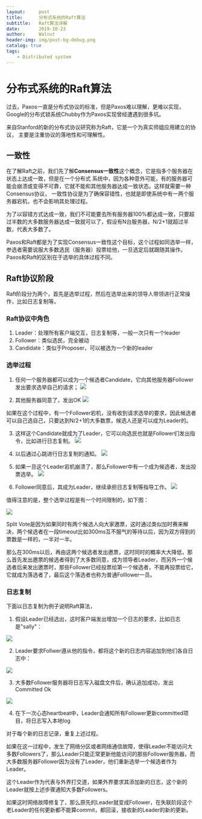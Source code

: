 ```yaml
---
layout:     post
title:      分布式系统的Raft算法
subtitle:   Raft算法详解
date:       2019-10-23
author:     Walnut
header-img: img/post-bg-debug.png
catalog: true
tags:
    - Distributed system
---
```


# 分布式系统的Raft算法

过去，Paxos一直是分布式协议的标准，但是Paxos难以理解，更难以实现，Google的分布式锁系统Chubby作为Paxos实现曾经遭遇到很多坑。

来自Stanford的新的分布式协议研究称为Raft，它是一个为真实师姐应用建立的协议，
主要是注重协议的落地性和可理解性。

## 一致性

在了解Raft之前，我们先了解**Consensus一致性**这个概念，它是指多个服务器在状态上达成一致，但是在一个分布式
系统中，因为各种意外可能，有的服务器可能会崩溃或变得不可靠，它就不能和其他服务器达成一致状态。这样就需要一种Consensus协议，
一致性协议是为了确保容错性，也就是即使系统中有一两个服务器宕机，也不会影响其处理过程。

为了以容错方式达成一致，我们不可能要去所有服务器100%都达成一致，只要超过半数的大多数服务器达成一致就可以了，假设有N台服务器，N/2+1就超过半数，代表大多数了。

Paxos和Raft都是为了实现Consensus一致性这个目标，这个过程如同选举一样，参选者需要说服大多数选民（服务器）投票给他，一旦选定后就跟随其操作。Paxos和Raft的区别在于选举的具体过程不同。

## Raft协议阶段

Raft阶段分为两个，首先是选举过程，然后在选举出来的领导人带领进行正常操作，比如日志复制等。

### Raft协议中角色

1. Leader：处理所有客户端交互，日志复制等，一般一次只有一个leader
2. Follower：类似选民，完全被动
3. Candidate：类似于Proposer，可以被选为一个新的leader

### 选举过程

1. 任何一个服务器都可以成为一个候选者Candidate，它向其他服务器Follower发出要求选举自己的请求；
![](https://cdn.jdon.com/simgs/idea/raft1.png)

2. 其他服务器同意了，发出OK
![](https://cdn.jdon.com/simgs/idea/raft2.png)

如果在这个过程中，有一个Follower宕机，没有收到请求选举的要求，因此候选者可以自己选自己，只要达到N/2+1的大多数票，候选人还是可以成为Leader的。

3. 这样这个Candidate就成为了Leader，它可以向选民也就是Follower们发出指令，比如进行日志复制。
![](https://cdn.jdon.com/simgs/idea/raft3.png)

4. 以后通过心跳进行日志复制的通知。
![](https://cdn.jdon.com/simgs/idea/raft4.png)

5. 如果一旦这个Leader宕机崩溃了，那么Follower中有一个成为候选者，发出投票选举。
![](https://cdn.jdon.com/simgs/idea/raft5.png)

6. Follower同意后，其成为Leader，继续承担日志复制等指导工作。
![](https://cdn.jdon.com/simgs/idea/raft6.png)

值得注意的是，整个选举过程是有一个时间限制的，如下图：

![](https://cdn.jdon.com/simgs/idea/raft7.png)

Split Vote是因为如果同时有两个候选人向大家邀票，这时通过类似加时赛来解决，两个候选者在一段timeout比如300ms互不服气的等待以后，因为双方得到的票数是一样的，一半对一半。

那么在300ms以后，再由这两个候选者发出邀票，这时同时的概率大大降低，那么首先发出邀票的候选者得到了大多数同意，成为领导者Leader，而另外一个候选者后来发出邀票时，那些Follower已经投票给第一个候选者，不能再投票给它，它就成为落选者了，最后这个落选者也称为普通Folllower一员。

### 日志复制

下面以日志复制为例子说明Raft算法，

1. 假设Leader已经选出，这时客户端发出增加一个日志的要求，比如日志是"sally"：

![](https://cdn.jdon.com/simgs/idea/raft8.png)

2. Leader要求Follwer遵从他的指令，都将这个新的日志内容追加到他们各自日志中：

![](https://cdn.jdon.com/simgs/idea/raft9.png)

3. 大多数Follower服务器将日志写入磁盘文件后，确认追加成功，发出Committed Ok

![](https://cdn.jdon.com/simgs/idea/raft10.png)

4. 在下一次心态heartbeat中，Leader会通知所有Follower更新committed项目，将日志写入本地log

对于每个新的日志记录，重复上述过程。

如果在这一过程中，发生了网络分区或者网络通信故障，使得Leader不能访问大多数Followers了，那么Leader只能正常更新他能访问的那些Follower服务器，而大多数服务器Follower因为没有了Leader，他们重新选举一个候选者作为Leader。

这个Leader作为代表与外界打交道，如果外界要求其添加新的日志，这个新的Leader就按上述步骤通知大多数Followers。

如果这时网络故障修复了，那么原先的Leader就变成Follower，在失联阶段这个老Leader的任何更新都不能算commit，都回滚，接收新的Leader的新的更新。